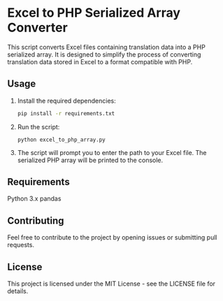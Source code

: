 # Excel to PHP Serialized Array Converter

This script converts Excel files containing translation data into a PHP serialized array. It is designed to simplify the process of converting translation data stored in Excel to a format compatible with PHP.

## Usage

1. Install the required dependencies:

   ```bash
   pip install -r requirements.txt

1. Run the script:

   ```bashbash
   python excel_to_php_array.py
2. The script will prompt you to enter the path to your Excel file.
   The serialized PHP array will be printed to the console.

## Requirements
Python 3.x
pandas
## Contributing
Feel free to contribute to the project by opening issues or submitting pull requests.
## License
This project is licensed under the MIT License - see the LICENSE file for details.
